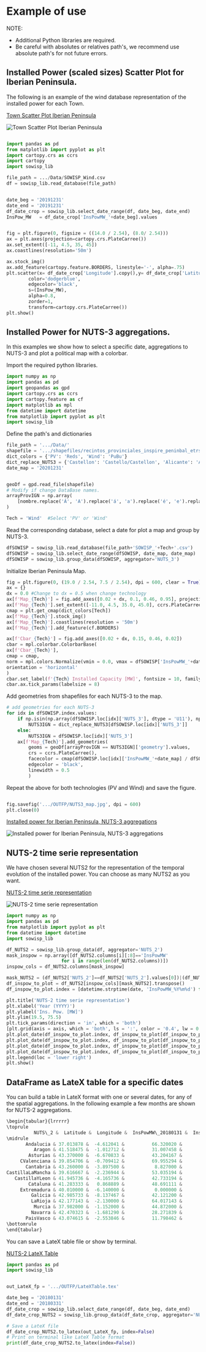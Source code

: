 # Example of use
NOTE: 
- Additional Python libraries are required.
- Be careful with absolutes or relatives path's, we recommend use absolute path's for not future errors.

## Installed Power (scaled sizes) Scatter Plot for Iberian Peninsula.
The following is an example of the wind database representation of the installed power for each Town.

[Town Scatter Plot Iberian Peninsula](https://github.com/matrasujaen/SOWISP/blob/main/Code/town_scatterplot_iberianpeninsula.py)

![Town Scatter Plot Iberian Peninsula](https://github.com/matrasujaen/SOWISP/blob/main/Code/imgs/town_scatterplot_ip.png)


```python

import pandas as pd
from matplotlib import pyplot as plt
import cartopy.crs as ccrs
import cartopy
import sowisp_lib

file_path = .../Data/SOWISP_Wind.csv
df = sowisp_lib.read_database(file_path)


date_beg = '20191231'
date_end = '20191231'
df_date_crop = sowisp_lib.select_date_range(df, date_beg, date_end)
InsPow_MW   = df_date_crop['InsPowMW_'+date_beg].values


fig = plt.figure(0, figsize = ((14.0 / 2.54), (8.0/ 2.54)))
ax = plt.axes(projection=cartopy.crs.PlateCarree())
ax.set_extent([-11, 4.5, 35, 45])
ax.coastlines(resolution='50m')

ax.stock_img()
ax.add_feature(cartopy.feature.BORDERS, linestyle='-', alpha=.75)
plt.scatter(x= df_date_crop['Longitude'].copy(),y= df_date_crop['Latitude'].copy(),
        color='dodgerblue',
        edgecolor='black',
        s=(InsPow_MW),
        alpha=0.8,
        zorder=1,
        transform=cartopy.crs.PlateCarree())
plt.show()
```


## Installed Power for NUTS-3 aggregations.
In this examples we show how to select a specific date, aggregations to NUTS-3 and plot a political map with a colorbar.

Import the required python libraries.

```python
import numpy as np
import pandas as pd
import geopandas as gpd
import cartopy.crs as ccrs
import cartopy.feature as cf
import matplotlib as mpl
from datetime import datetime
from matplotlib import pyplot as plt
import sowisp_lib
```
Define the path's and dictionaries 

```python
file_path = '.../Data/'
shapefile = '.../shapefiles/recintos_provinciales_inspire_peninbal_etrs89.shp'
dict_colors = {'PV': 'Reds', 'Wind': 'PuBu'}
dict_replace_NUTS3 = {'Castellon': 'Castello/Castellon', 'Alicante': 'Alacant/Alicante', 'Araba': 'Araba/Alava', 'Valencia': 'València/Valencia'}
date_map = '20201231'


geoDf = gpd.read_file(shapefile)
# Modify if change DataBase names.
arrayProvIGN = np.array(
    [nombre.replace('Á', 'A').replace('á', 'a').replace('é', 'e').replace('í', 'i').replace('ó', 'o').replace('ñ', 'n').replace(' ', '') for nombre in geoDf['NAMEUNIT'].values]
)

Tech = 'Wind'  #Select 'PV' or 'Wind'
```

Read the corresponding database, select a date for plot a map and group by NUTS-3.
```python
dfSOWISP = sowisp_lib.read_database(file_path+'SOWISP_'+Tech+'.csv')
dfSOWISP = sowisp_lib.select_date_range(dfSOWISP, date_map, date_map)
dfSOWISP = sowisp_lib.group_data(dfSOWISP, aggregator='NUTS_3')
```



Initialize Iberian Peninsula Map.
```python
fig = plt.figure(0, (19.0 / 2.54, 7.5 / 2.54), dpi = 600, clear = True)
ax = {}
dx = 0.0 #Change to dx = 0.5 when change technology
ax[f'Map_{Tech}'] = fig.add_axes([0.02 + dx, 0.1, 0.46, 0.95], projection = ccrs.PlateCarree())
ax[f'Map_{Tech}'].set_extent([-11.0, 4.5, 35.0, 45.0], ccrs.PlateCarree())
cmap = plt.get_cmap(dict_colors[Tech])
ax[f'Map_{Tech}'].stock_img()
ax[f'Map_{Tech}'].coastlines(resolution = '50m')
ax[f'Map_{Tech}'].add_feature(cf.BORDERS)

ax[f'Cbar_{Tech}'] = fig.add_axes([0.02 + dx, 0.15, 0.46, 0.02])
cbar = mpl.colorbar.ColorbarBase(
ax[f'Cbar_{Tech}'],
cmap = cmap,
norm = mpl.colors.Normalize(vmin = 0.0, vmax = dfSOWISP['InsPowMW_'+date_map].max()),
orientation = 'horizontal'
)
cbar.set_label(f'{Tech} Installed Capacity [MW]', fontsize = 10, family = 'Liberation Sans')
cbar.ax.tick_params(labelsize = 8)
```

Add geometries from shapefiles for each NUTS-3 to the map.
```python
# add geometries for each NUTS-3
for idx in dfSOWISP.index.values:
    if np.isin(np.array(dfSOWISP.loc[idx]['NUTS_3'], dtype = 'U11'), np.array(tuple(dict_replace_NUTS3.keys()), dtype = 'U11')).item() == True:
        NUTS3IGN = dict_replace_NUTS3[dfSOWISP.loc[idx]['NUTS_3']]
    else:
        NUTS3IGN = dfSOWISP.loc[idx]['NUTS_3']
    ax[f'Map_{Tech}'].add_geometries(
        geoms = geoDf[arrayProvIGN == NUTS3IGN]['geometry'].values,
        crs = ccrs.PlateCarree(),
        facecolor = cmap(dfSOWISP.loc[idx]['InsPowMW_'+date_map] / dfSOWISP['InsPowMW_'+date_map].max()),
        edgecolor = 'black',
        linewidth = 0.5
        )
```

Repeat the above for both technologies (PV and Wind) and save the figure. 
```python

fig.savefig('.../OUTFP/NUTS3_map.jpg', dpi = 600)
plt.close(0)
```

[Installed power for Iberian Peninsula, NUTS-3 aggregations](https://github.com/matrasujaen/SOWISP/blob/main/Code/NUTS_3_aggregations_map.py)

![Installed power for Iberian Peninsula, NUTS-3 aggregations](https://github.com/matrasujaen/SOWISP/blob/main/Code/imgs/NUTS3_map.jpg)


## NUTS-2 time serie representation 
We have chosen several NUTS2 for the representation of the temporal evolution of the installed power. You can choose as many NUTS2 as you want.

[NUTS-2 time serie representation](https://github.com/matrasujaen/SOWISP/blob/main/Code/NUTS_2_timeserie.py)



![NUTS-2 time serie representation](https://github.com/matrasujaen/SOWISP/blob/main/Code/imgs/NUTS2_timeserie.png)




```python
import numpy as np
import pandas as pd
from matplotlib import pyplot as plt
from datetime import datetime
import sowisp_lib

df_NUTS2 = sowisp_lib.group_data(df, aggregator='NUTS_2')
mask_inspow = np.array([df_NUTS2.columns[i][:8]=='InsPowMW'
                    for i in range(len(df_NUTS2.columns))])
inspow_cols = df_NUTS2.columns[mask_inspow]

mask_NUTS2 = (df_NUTS2['NUTS_2']==df_NUTS2['NUTS_2'].values[0])|(df_NUTS2['NUTS_2']==df_NUTS2['NUTS_2'].values[5])|(df_NUTS2['NUTS_2']==df_NUTS2['NUTS_2'].values[9])|(df_NUTS2['NUTS_2']==df_NUTS2['NUTS_2'].values[7])
df_inspow_to_plot = df_NUTS2[inspow_cols][mask_NUTS2].transpose()
df_inspow_to_plot.index = [datetime.strptime(date, 'InsPowMW_%Y%m%d') for date in df_inspow_to_plot.index]

plt.title('NUTS-2 time serie representation')
plt.xlabel('Year (YYYY)')
plt.ylabel('Ins. Pow. [MW]')
plt.ylim(19.5, 75.5)
plt.tick_params(direction = 'in', which = 'both')
[plt.grid(axis = axis, which = 'both', ls = ':', color = '0.4', lw = 0.5) for axis in ('x', 'y')]
plt.plot_date(df_inspow_to_plot.index, df_inspow_to_plot[df_inspow_to_plot.columns[0]].values, '--', label=df_NUTS2['NUTS_2'].values[0])
plt.plot_date(df_inspow_to_plot.index, df_inspow_to_plot[df_inspow_to_plot.columns[1]].values, '--', label=df_NUTS2['NUTS_2'].values[5])
plt.plot_date(df_inspow_to_plot.index, df_inspow_to_plot[df_inspow_to_plot.columns[2]].values, '--', label=df_NUTS2['NUTS_2'].values[9])
plt.plot_date(df_inspow_to_plot.index, df_inspow_to_plot[df_inspow_to_plot.columns[3]].values, '--', label=df_NUTS2['NUTS_2'].values[7])
plt.legend(loc = 'lower right')
plt.show()
```

## DataFrame as LateX table for a specific dates
You can build a table in LateX format with one or several dates, for any of the spatial aggregations. In the following example a few months are shown for NUTS-2 aggregations.

```python
\begin{tabular}{lrrrrr}
\toprule
          NUTS\_2 &  Latitude &  Longitude &  InsPowMW\_20180131 &  InsPowMW\_20180228 &  InsPowMW\_20180331 \\
\midrule
       Andalucia & 37.013878 &  -4.612041 &          66.320020 &          66.320020 &          66.320020 \\
          Aragon & 41.518475 &  -1.012712 &          31.007458 &          31.007458 &          31.007458 \\
        Asturias & 43.370000 &  -6.670833 &          43.204167 &          43.204167 &          43.204167 \\
     CValenciana & 39.854706 &  -0.709412 &          69.955294 &          69.955294 &          69.955294 \\
       Cantabria & 43.260000 &  -3.897500 &           8.827000 &           8.827000 &           8.827000 \\
CastillaLaMancha & 39.616667 &  -2.236944 &          53.035194 &          53.035194 &          53.179222 \\
   CastillaYLeon & 41.945736 &  -4.165736 &          42.733194 &          42.733194 &          42.733194 \\
        Cataluna & 41.283333 &   0.868889 &          48.691111 &          48.691111 &          48.691111 \\
     Extremadura & 40.010000 &  -6.140000 &           0.000000 &           0.000000 &           0.000000 \\
         Galicia & 42.985733 &  -8.137467 &          42.121200 &          43.027867 &          43.027867 \\
         LaRioja & 42.177143 &  -2.130000 &          64.017143 &          64.017143 &          64.017143 \\
          Murcia & 37.982000 &  -1.152000 &          44.872000 &          44.872000 &          44.872000 \\
         Navarra & 42.470323 &  -1.681290 &          28.271839 &          28.271839 &          28.271839 \\
       PaisVasco & 43.074615 &  -2.553846 &          11.798462 &          11.798462 &          11.798462 \\
\bottomrule
\end{tabular}
```

You can save a LateX table file or show by terminal. 

[NUTS-2 LateX Table](https://github.com/matrasujaen/SOWISP/blob/main/Code/NUTS_2_LateXTable.py)

```python
import pandas as pd
import sowisp_lib


out_LateX_fp = '.../OUTFP/LateXTable.tex'

date_beg = '20180131'
date_end = '20180331'
df_date_crop = sowisp_lib.select_date_range(df, date_beg, date_end)
df_date_crop_NUTS2 = sowisp_lib.group_data(df_date_crop, aggregator='NUTS_2')

# Save a LateX file
df_date_crop_NUTS2.to_latex(out_LateX_fp, index=False)
# Print on terminal like LateX Table format
print(df_date_crop_NUTS2.to_latex(index=False))
```



